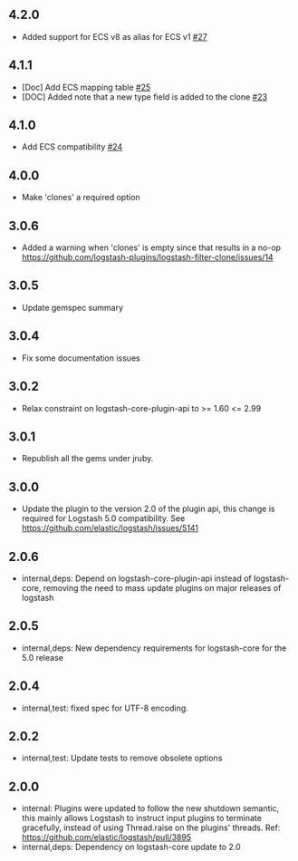 ## 4.2.0
 - Added support for ECS v8 as alias for ECS v1 [#27](https://github.com/logstash-plugins/logstash-filter-clone/pull/27)

## 4.1.1
  - [Doc] Add ECS mapping table [#25](https://github.com/logstash-plugins/logstash-filter-clone/pull/25)
  - [DOC] Added note that a new type field is added to the clone [#23](https://github.com/logstash-plugins/logstash-filter-clone/pull/23)

## 4.1.0
  - Add ECS compatibility [#24](https://github.com/logstash-plugins/logstash-filter-clone/pull/24)

## 4.0.0
  - Make 'clones' a required option

## 3.0.6
  - Added a warning when 'clones' is empty since that results in a no-op https://github.com/logstash-plugins/logstash-filter-clone/issues/14

## 3.0.5
  - Update gemspec summary

## 3.0.4
  - Fix some documentation issues

## 3.0.2
  - Relax constraint on logstash-core-plugin-api to >= 1.60 <= 2.99

## 3.0.1
  - Republish all the gems under jruby.
## 3.0.0
  - Update the plugin to the version 2.0 of the plugin api, this change is required for Logstash 5.0 compatibility. See https://github.com/elastic/logstash/issues/5141
## 2.0.6
 - internal,deps: Depend on logstash-core-plugin-api instead of logstash-core, removing the need to mass update plugins on major releases of logstash

## 2.0.5
 - internal,deps: New dependency requirements for logstash-core for the 5.0 release

## 2.0.4
 - internal,test: fixed spec for UTF-8 encoding.

## 2.0.2
 - internal,test: Update tests to remove obsolete options

## 2.0.0
 - internal: Plugins were updated to follow the new shutdown semantic, this mainly allows Logstash to instruct input plugins to terminate gracefully,
   instead of using Thread.raise on the plugins' threads. Ref: https://github.com/elastic/logstash/pull/3895
 - internal,deps: Dependency on logstash-core update to 2.0

